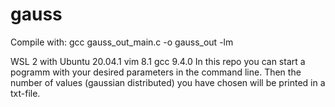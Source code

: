 # gauss
Compile with: gcc gauss_out_main.c -o gauss_out -lm

WSL 2 with Ubuntu 20.04.1
vim 8.1
gcc 9.4.0
In this repo you can start a pogramm with your desired parameters in the command line. Then the number of values (gaussian distributed) you have chosen will be printed in a txt-file.
